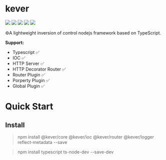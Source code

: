 # kever

[![](https://img.shields.io/travis/keverjs/kever/master)](https://travis-ci.org/keverjs/kever)
![](https://img.shields.io/npm/v/kever)
![](https://img.shields.io/github/languages/code-size/@kever/core)
![](https://img.shields.io/npm/l/kever)
![](https://img.shields.io/npm/dm/kever)

⚙A lightweight inversion of control nodejs framework based on TypeScript.

**Support:**

- Typescript ✅
- IOC ✅
- HTTP Server ✅
- HTTP Decorator Router ✅
- Router Plugin ✅
- Porperty Plugin ✅
- Global Plugin ✅

# Quick Start

## Install

> npm install @kever/core @kever/ioc @kever/router @kever/logger reflect-metadata --save

> npm install typescript ts-node-dev --save-dev

